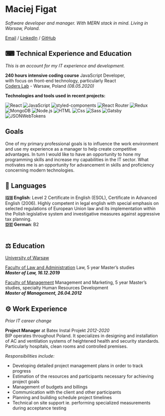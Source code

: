 # Maciej Figat

_Software developer and manager. With MERN stack in mind. Living in Warsaw, Poland._ <br>

[Email](mailto:MaciejFigat@protonmail.com) / [LinkedIn](https://www.linkedin.com/in/maciej-figat/) / [GitHub](https://github.com/MaciejFigat)

## ⌨ Technical Experience and Education
_This is an account for my IT experience and development._
<br>

**240 hours intensive coding course** JavaScript Developer,  
with focus on front-end technology, particularly React<br>
[Coders Lab](https://coderslab.pl/pl/) - Warsaw, Poland _(08.05.2020)_<br>

 **Technologies and tools used in recent projects:**
<p>
  <img alt="React" src="https://img.shields.io/badge/React-61DAFB?logo=react&logoColor=white&style=flat" />
  <img alt="JavaScript" src="https://img.shields.io/badge/JavaScript-F7DF1E?logo=javascript&logoColor=white&style=flat" />
  <img alt="styled-components" src="https://img.shields.io/badge/styled-components-DB7093?logo=styled-components&logoColor=white&style=flat" />
  <img alt="React Router" src="https://img.shields.io/badge/React Router-CA4245?logo=React-router&logoColor=white&style=flat" />
  <img alt="Redux" src="https://img.shields.io/badge/Redux-764ABC?logo=Redux&logoColor=white&style=flat" />
  <img alt="MongoDB" src="https://img.shields.io/badge/MongoDB-47A248?logo=mongodb&logoColor=white&style=flat" />
  <img alt="Node.js" src="https://img.shields.io/badge/Node.js-339933?logo=node.js&logoColor=white&style=flat" />
  <img alt="HTML" src="https://img.shields.io/badge/HTML-E34F26?logo=html5&logoColor=white&style=flat" />
  <img alt="Css" src="https://img.shields.io/badge/CSS-1572B6?logo=css3&logoColor=white&style=flat" />
  <img alt="Sass" src="https://img.shields.io/badge/Sass-CC6699?logo=sass&logoColor=white&style=flat" />
  <img alt="Gatsby" src="https://img.shields.io/badge/Gatsby-663399?logo=gatsby&logoColor=white&style=flat" />
  <img alt="JSONWebTokens" src="https://img.shields.io/badge/JSON Web Tokens-000000?logo=json-web-tokens&logoColor=white&style=flat" />
</p>

## Goals

One of my primary professional goals is to influence the work environment and use my experience as a manager to help create competitive advantages. In turn I would like to have an opportunity to hone my programming skills and increase my capabilities in the IT sector. What motivates me is an opportunity for advancement in skills and proficiency concerning modern technologies.

## 💬 Languages

**🇬🇧 English**: Level 2 Certificate in English (ESOL), Certificate in Advanced English (2006). Highly competent in legal english with special emphasis on selected regulations of European Union law and its implementation within the Polish legislative system and investigative measures against aggressive tax planning. <br>
**🇩🇪 German**: B2
<br><br>

## ⚖ Education
[University of Warsaw](https://en.uw.edu.pl/)<br>

[Faculty of Law and Administration](https://www.wpia.uw.edu.pl/pl) Law, 5 year Master’s studies<br>
**_Master of Law, 16.12.2019_**

 [Faculty of Management](http://www.wz.uw.edu.pl/) Management and Marketing, 5 year Master’s studies,  specialty Human Resources Development <br>
**_Master of Management, 26.04.2012_**

## ⚙ Work Experience 
_Prior IT career change_

**Project Manager** at Batex Instal Projekt _2012-2020_ <br>
BIP operates throughout Poland. It specializes in designing and installation of AC and ventilation systems of heightened health and security standards. Particularly hospitals, clean rooms and controlled premises. <br>

*Responsibilities include:*
- Developing detailed project management plans in order to track progress
- Estimation of the resources and participants necessary for achieving project goals
- Management of budgets and billings
- Communication with the client and other participants
- Planning and building schedule project timelines 
- Technical on site support ie. performing specialized measurements during acceptance testing


